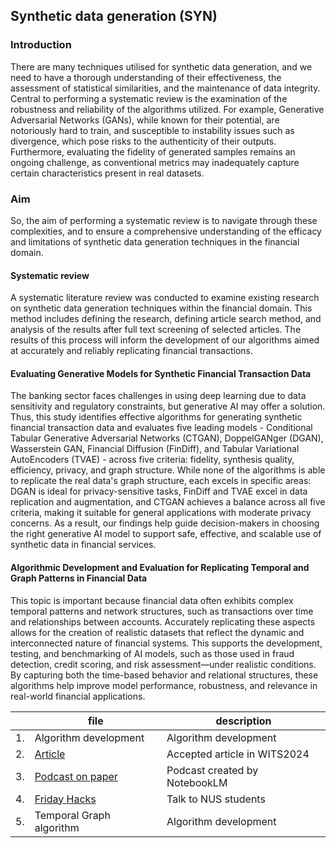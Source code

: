 ## Synthetic data generation (SYN)

### Introduction
There are many techniques utilised for synthetic data generation, and we need to have a thorough understanding of their effectiveness, the assessment of statistical similarities, and the maintenance of data integrity. Central to performing a systematic review is the examination of the robustness and reliability of the algorithms utilized. For example, Generative Adversarial Networks (GANs), while known for their potential, are notoriously hard to train, and susceptible to instability issues such as divergence, which pose risks to the authenticity of their outputs. Furthermore, evaluating the fidelity of generated samples remains an ongoing challenge, as conventional metrics may inadequately capture certain characteristics present in real datasets.  

### Aim 
So, the aim of performing a systematic review is to navigate through these complexities, and to ensure a comprehensive understanding of the efficacy and limitations of synthetic data generation techniques in the financial domain.

#### Systematic review 
A systematic literature review was conducted to examine existing research on synthetic data generation techniques within the financial domain. This method includes defining the research, defining article search method, and analysis of the results after full text screening of selected articles. The results of this process will inform the development of our algorithms aimed at accurately and reliably replicating financial transactions.  

#### Evaluating Generative Models for Synthetic Financial Transaction Data
The banking sector faces challenges in using deep learning due to data sensitivity and regulatory constraints, but generative AI may offer a solution. Thus, this study identifies effective algorithms for generating synthetic financial transaction data and evaluates five leading models - Conditional Tabular Generative Adversarial Networks (CTGAN), DoppelGANger (DGAN), Wasserstein GAN, Financial Diffusion (FinDiff), and Tabular Variational AutoEncoders (TVAE) - across five criteria: fidelity, synthesis quality, efficiency, privacy, and graph structure. While none of the algorithms is able to replicate the real data's graph structure, each excels in specific areas: DGAN is ideal for privacy-sensitive tasks, FinDiff and TVAE excel in data replication and augmentation, and CTGAN achieves a balance across all five criteria, making it suitable for general applications with moderate privacy concerns. As a result, our findings help guide decision-makers in choosing the right generative AI model to support safe, effective, and scalable use of synthetic data in financial services.

#### Algorithmic Development and Evaluation for Replicating Temporal and Graph Patterns in Financial Data
This topic is important because financial data often exhibits complex temporal patterns and network structures, such as transactions over time and relationships between accounts. Accurately replicating these aspects allows for the creation of realistic datasets that reflect the dynamic and interconnected nature of financial systems. This supports the development, testing, and benchmarking of AI models, such as those used in fraud detection, credit scoring, and risk assessment—under realistic conditions. By capturing both the time-based behavior and relational structures, these algorithms help improve model performance, robustness, and relevance in real-world financial applications.


|   | file                          | description                    |
|---|-------------------------------|--------------------------------|
|1. | Algorithm development | Algorithm development |
|2. | [Article](https://papers.ssrn.com/sol3/papers.cfm?abstract_id=5183254) | Accepted article in WITS2024 |
|3. | [Podcast on paper](https://soundcloud.com/sook-yee-chong/synthetic-data-notebooklm-podcast?si=0493373339ec4376ba707f8afa29e789&utm_source=clipboard&utm_medium=text&utm_campaign=social_sharing)  | Podcast created by NotebookLM |
|4. | [Friday Hacks](https://www.youtube.com/watch?v=Q2ct1z-e5pM)  | Talk to NUS students |
|5. | Temporal Graph algorithm | Algorithm development |